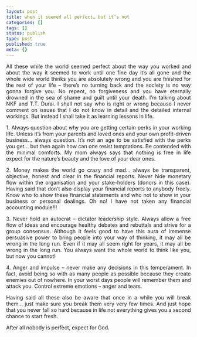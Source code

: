 ```yaml
---
layout: post
title: when it seemed all perfect… but it’s not
categories: []
tags: []
status: publish
type: post
published: true
meta: {}
---
```

<p align="justify">All these while the world seemed perfect about the way you worked and about the way it seemed to work until one fine day it&rsquo;s all gone and the whole wide world thinks you are absolutely wrong and you are finished for the rest of your life &ndash; there&rsquo;s no turning back and the society is no way gonna forgive you. No repent, no forgiveness and you have eternally drowned in the sea of shame and guilt until your death. I&rsquo;m talking about NKF and T.T. Durai.&nbsp;I shall not say who is right or wrong because I never comment on issues that I do not know in detail and the detailed internal workings. But instead I shall take it as learning lessons in life.</p>
<p align="justify">1. Always question about why you are getting certain perks in your working life. Unless it&rsquo;s from your parents and loved ones and your own profit-driven business... always question. It&rsquo;s not an age to be satisfied with the perks you get... but then again how can one resist temptations. Be contended with the minimal comforts. My mom always says that nothing is free in life expect for the nature&rsquo;s beauty and the love of your dear ones.</p>
<p align="justify">2. Money makes the world go crazy and mad... always be transparent, objective, honest and clear in the financial reports. Never hide monetary flow within the organisation and your stake-holders (donors in this case). Having said that don&rsquo;t also display your financial reports to anybody freely. Know who to show these financial statements and who not to show in your business or personal dealings. Oh no! I have not taken any financial accounting module!!!</p>
<p align="justify">3. Never hold an autocrat &ndash; dictator leadership style. Always allow a free flow of ideas and encourage healthy debates and rebuttals and strive for a group consensus. Although it feels good to have this aura of immense persuasive power to bring people into your way of thinking, it may all be wrong in the long run. Even if it may all seem right for years, it may all be wrong in the long run. You always want the whole world to think like you, but now you cannot!</p>
<p align="justify">4. Anger and impulse &ndash; never make any decisions in this temperament. In fact, avoid being so with as many people as possible because they create enemies out of nowhere. In your worst days people will remember them and attack you. Control extreme emotions &ndash; anger and tears.</p>
<p align="justify">Having said all these also be aware that once in a while you will break them... just make sure you break them very very few times. And just hope that you never fall so hard because in life not everything gives you a second chance to start fresh.</p>
<p align="justify">After all nobody is perfect, expect for God.</p>

